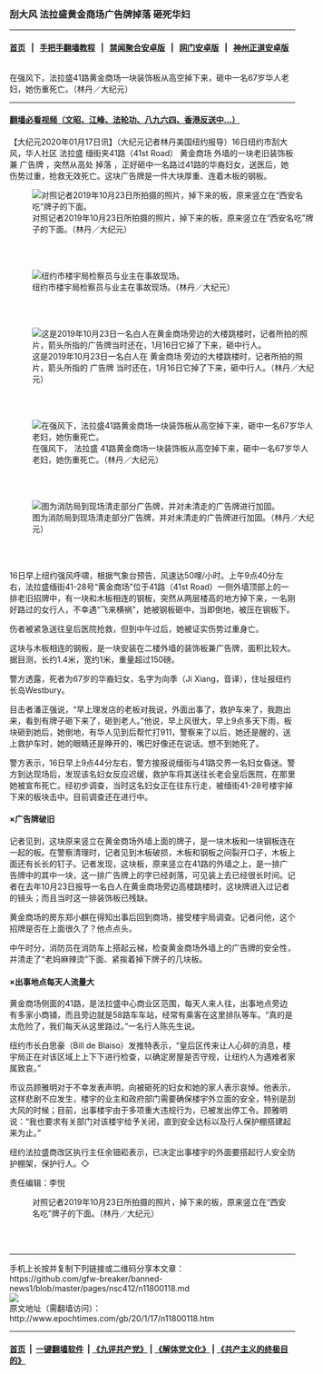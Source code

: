 ### 刮大风 法拉盛黄金商场广告牌掉落 砸死华妇
------------------------

#### [首页](https://github.com/gfw-breaker/banned-news1/blob/master/README.md) &nbsp;&nbsp;|&nbsp;&nbsp; [手把手翻墙教程](https://github.com/gfw-breaker/guides/wiki) &nbsp;&nbsp;|&nbsp;&nbsp; [禁闻聚合安卓版](https://github.com/gfw-breaker/bn-android) &nbsp;&nbsp;|&nbsp;&nbsp; [网门安卓版](https://github.com/oGate2/oGate) &nbsp;&nbsp;|&nbsp;&nbsp; [神州正道安卓版](https://github.com/SzzdOgate/update) 



<div><img alt="" class="aligncenter wp-post-image" src="http://i.epochtimes.com/assets/uploads/2020/01/eb2d8276bb001c6110a805d9a5d75d6c-600x400.jpg"/>
<div class="red16 caption">
 <p>
  在强风下，法拉盛41路黄金商场一块装饰板从高空掉下来，砸中一名67岁华人老妇，她伤重死亡。（林丹／大纪元）
 </p>
</div>
</div><hr/>

#### [翻墙必看视频（文昭、江峰、法轮功、八九六四、香港反送中...）](https://github.com/gfw-breaker/banned-news1/blob/master/pages/link3.md)

<div><p>
 【大纪元2020年01月17日讯】（大纪元记者林丹美国纽约报导）16日纽约市刮大风，华人社区
 <ok href="http://www.epochtimes.com/gb/tag/%E6%B3%95%E6%8B%89%E7%9B%9B.html">
  法拉盛
 </ok>
 缅街夹41路（41st Road）
 <ok href="http://www.epochtimes.com/gb/tag/%E9%BB%84%E9%87%91%E5%95%86%E5%9C%BA.html">
  黄金商场
 </ok>
 外墙的一块老旧装饰板兼
 <ok href="http://www.epochtimes.com/gb/tag/%E5%B9%BF%E5%91%8A%E7%89%8C.html">
  广告牌
 </ok>
 ，突然从高处
 <ok href="http://www.epochtimes.com/gb/tag/%E6%8E%89%E8%90%BD.html">
  掉落
 </ok>
 ，正好砸中一名路过41路的华裔妇女，送医后，她伤势过重，抢救无效死亡。这块广告牌是一件大块厚重、连着木板的钢板。
</p>
<figure class="wp-caption aligncenter" id="11800126" style="width: 500px">
 <img alt="对照记者2019年10月23日所拍摄的照片，掉下来的板，原来竖立在“西安名吃”牌子的下面。" src="http://i.epochtimes.com/assets/uploads/2020/01/641eef1d95c692cad250d96861e7c993-450x238.jpg"/>
 <br/><figcaption class="wp-caption-text">
  对照记者2019年10月23日所拍摄的照片，掉下来的板，原来竖立在“西安名吃”牌子的下面。（林丹／大纪元）
 </figcaption><br/>
</figure><br/>
<figure class="wp-caption aligncenter" id="11800124" style="width: 500px">
 <img alt="纽约市楼宇局检察员与业主在事故现场。" src="http://i.epochtimes.com/assets/uploads/2020/01/77644d49a7b299ccc65baf79c07a6894-450x600.jpg"/>
 <br/><figcaption class="wp-caption-text">
  纽约市楼宇局检察员与业主在事故现场。（林丹／大纪元）
 </figcaption><br/>
</figure><br/>
<figure class="wp-caption aligncenter" id="11800123" style="width: 500px">
 <img alt="这是2019年10月23日一名白人在黄金商场旁边的大楼跳楼时，记者所拍的照片，箭头所指的广告牌当时还在，1月16日它掉了下来，砸中行人。" src="http://i.epochtimes.com/assets/uploads/2020/01/de50ecc59f4ad02c5002261bfc04085d-450x338.jpg"/>
 <br/><figcaption class="wp-caption-text">
  这是2019年10月23日一名白人在
  <ok href="http://www.epochtimes.com/gb/tag/%E9%BB%84%E9%87%91%E5%95%86%E5%9C%BA.html">
   黄金商场
  </ok>
  旁边的大楼跳楼时，记者所拍的照片，箭头所指的
  <ok href="http://www.epochtimes.com/gb/tag/%E5%B9%BF%E5%91%8A%E7%89%8C.html">
   广告牌
  </ok>
  当时还在，1月16日它掉了下来，砸中行人。（林丹／大纪元）
 </figcaption><br/>
</figure><br/>
<figure class="wp-caption aligncenter" id="11800122" style="width: 500px">
 <img alt="在强风下，法拉盛41路黄金商场一块装饰板从高空掉下来，砸中一名67岁华人老妇，她伤重死亡。" src="http://i.epochtimes.com/assets/uploads/2020/01/129fe04605272850a7b3fd51ae23c264-450x338.jpg"/>
 <br/><figcaption class="wp-caption-text">
  在强风下，
  <ok href="http://www.epochtimes.com/gb/tag/%E6%B3%95%E6%8B%89%E7%9B%9B.html">
   法拉盛
  </ok>
  41路黄金商场一块装饰板从高空掉下来，砸中一名67岁华人老妇，她伤重死亡。（林丹／大纪元）
 </figcaption><br/>
</figure><br/>
<figure class="wp-caption aligncenter" id="11800121" style="width: 500px">
 <img alt="图为消防局到现场清走部分广告牌，并对未清走的广告牌进行加固。" src="http://i.epochtimes.com/assets/uploads/2020/01/380092dc84e32fbb04b86f37d61f3d46-450x338.jpg"/>
 <br/><figcaption class="wp-caption-text">
  图为消防局到现场清走部分广告牌，并对未清走的广告牌进行加固。（林丹／大纪元）
 </figcaption><br/>
</figure><br/>
<p>
 16日早上纽约强风呼啸，根据气象台预告，风速达50哩/小时。上午9点40分左右，法拉盛缅街41-28号“黄金商场”位于41路（41st Road）一侧外墙顶部上的一排老旧招牌中，有一块和木板相连的钢板，突然从两层楼高的地方掉下来，一名刚好路过的女行人，不幸遇“飞来横祸”，她被钢板砸中，当即倒地，被压在钢板下。
</p>
<p>
 伤者被紧急送往皇后医院抢救，但到中午过后，她被证实伤势过重身亡。
</p>
<p>
 这块与木板相连的钢板，是一块安装在二楼外墙的装饰板兼广告牌，面积比较大。据目测，长约1.4米，宽约1米，重量超过150磅。
</p>
<p>
 警方透露，死者为67岁的华裔妇女，名字为向季（Ji Xiang，音译），住址报纽约长岛Westbury。
</p>
<p>
 目击者潘正强说，“早上理发店的老板对我说，外面出事了，救护车来了，我跑出来，看到有牌子砸下来了，砸到老人。”他说，早上风很大，早上9点多天下雨，板块砸到她后，她倒地，有华人见到后帮忙打911，警察来了以后，她还是醒的，送上救护车时，她的眼睛还是睁开的，嘴巴好像还在说话。想不到她死了。
</p>
<p>
 警方表示，16日早上9点44分左右，警方接报说缅街与41路交界一名妇女昏迷。警方到达现场后，发现该名妇女反应迟缓，救护车将其送往长老会皇后医院，在那里她被宣布死亡。经初步调查，当时这名妇女正在往东行走，被缅街41-28号楼宇掉下来的板块击中。目前调查还在进行中。
</p>
<h4>
 ×广告牌破旧
</h4>
<p>
 记者见到，这块原来竖立在黄金商场外墙上面的牌子，是一块木板和一块钢板连在一起的板。在警察清理时，记者见到木板破损，木板和钢板之间裂开口子，木板上面还有长长的钉子。记者发现，这块板，原来竖立在41路的外墙之上，是一排广告牌中的其中一块，这一排广告牌上的字已经剥落，可见装上去已经很长时间。记者在去年10月23日报导一名白人在黄金商场旁边高楼跳楼时，这块牌进入过记者的镜头；而且当时这一排装饰板已残缺。
</p>
<p>
 黄金商场的房东郑小麒在得知出事后回到商场，接受楼宇局调查。记者问他，这个招牌是否在上面很久了？他点点头。
</p>
<p>
 中午时分，消防员在消防车上搭起云梯，检查黄金商场外墙上的广告牌的安全性，并清走了“老妈麻辣烫”下面、紧挨着掉下牌子的几块板。
</p>
<h4>
 ×出事地点每天人流量大
</h4>
<p>
 黄金商场侧面的41路，是法拉盛中心商业区范围，每天人来人往，出事地点旁边有多家小商铺，而且旁边就是58路车车站，经常有乘客在这里排队等车。“真的是太危险了，我们每天从这里路过。”一名行人陈先生说。
</p>
<p>
 纽约市长白思豪（Bill de Blaiso）发推特表示，“皇后区传来让人心碎的消息，楼宇局正在对该区域上上下下进行检查，以确定房屋是否守规，让纽约人为遇难者家属致哀。”
</p>
<p>
 市议员顾雅明对于不幸发表声明，向被砸死的妇女和她的家人表示哀悼。他表示，这样悲剧不应发生，楼宇的业主和政府部门需要确保楼宇外立面的安全，特别是刮大风的时候；目前，出事楼宇由于多项重大违规行为，已被发出停工令。顾雅明说：“我也要求有关部门对该楼宇给予关闭，直到安全达标以及行人保护棚搭建起来为止。”
</p>
<p>
 纽约法拉盛商改区执行主任余钿崧表示，已决定出事楼宇的外面要搭起行人安全防护棚架，保护行人。◇
</p>
<p>
 责任编辑：李悦
</p>
<figure class="wp-caption aligncenter" id="attachment_11800126" style="width: 450px">
 <ok href="http://i.epochtimes.com/assets/uploads/2020/01/641eef1d95c692cad250d96861e7c993.jpg">
  <img alt="" class="size-medium wp-image-11800126" src="http://i.epochtimes.com/assets/uploads/2020/01/641eef1d95c692cad250d96861e7c993-450x238.jpg"/>
 </ok>
 <br/><figcaption class="wp-caption-text">
  对照记者2019年10月23日所拍摄的照片，掉下来的板，原来竖立在“西安名吃”牌子的下面。（林丹／大纪元）
 </figcaption><br/>
</figure><br/>
</div>
<hr/>
手机上长按并复制下列链接或二维码分享本文章：<br/>
https://github.com/gfw-breaker/banned-news1/blob/master/pages/nsc412/n11800118.md <br/>
<a href='https://github.com/gfw-breaker/banned-news1/blob/master/pages/nsc412/n11800118.md'><img src='https://github.com/gfw-breaker/banned-news1/blob/master/pages/nsc412/n11800118.md.png'/></a> <br/>
原文地址（需翻墙访问）：http://www.epochtimes.com/gb/20/1/17/n11800118.htm


------------------------
#### [首页](https://github.com/gfw-breaker/banned-news1/blob/master/README.md) &nbsp;|&nbsp; [一键翻墙软件](https://github.com/gfw-breaker/nogfw/blob/master/README.md) &nbsp;| [《九评共产党》](https://github.com/gfw-breaker/9ping.md/blob/master/README.md#九评之一评共产党是什么) | [《解体党文化》](https://github.com/gfw-breaker/jtdwh.md/blob/master/README.md) | [《共产主义的终极目的》](https://github.com/gfw-breaker/gczydzjmd.md/blob/master/README.md)


<img src='http://gfw-breaker.win/banned-news/pages/nsc412/n11800118.md' width='0px' height='0px'/>